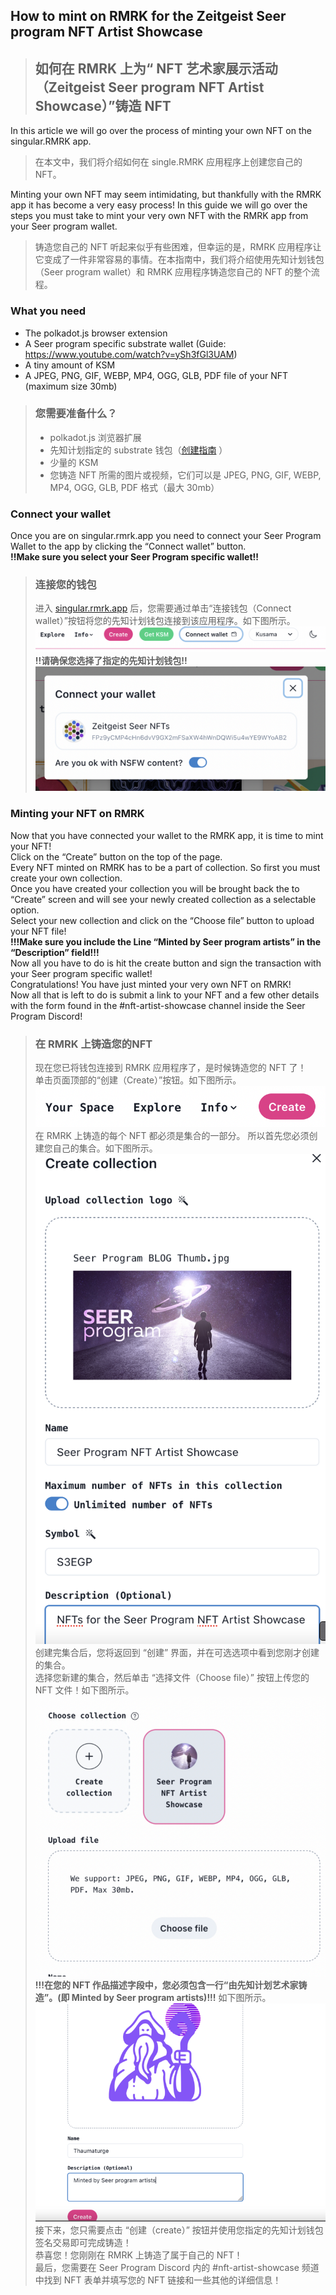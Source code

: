 ## How to mint on RMRK for the Zeitgeist Seer program NFT Artist Showcase
> ## 如何在 RMRK 上为“ NFT 艺术家展示活动（Zeitgeist Seer program NFT Artist Showcase）”铸造 NFT

In this article we will go over the process of minting your own NFT on the singular.RMRK app.
> 在本文中，我们将介绍如何在 single.RMRK 应用程序上创建您自己的 NFT。

Minting your own NFT may seem intimidating, but thankfully with the RMRK app it has become a very easy process! In this guide we will go over the steps you must take to mint your very own NFT with the RMRK app from your Seer program wallet.
> 铸造您自己的 NFT 听起来似乎有些困难，但幸运的是，RMRK 应用程序让它变成了一件非常容易的事情。在本指南中，我们将介绍使用先知计划钱包（Seer program wallet）和 RMRK 应用程序铸造您自己的 NFT 的整个流程。

### What you need
- The polkadot.js browser extension  
- A Seer program specific substrate wallet (Guide: https://www.youtube.com/watch?v=ySh3fGl3UAM)  
- A tiny amount of KSM  
- A JPEG, PNG, GIF, WEBP, MP4, OGG, GLB, PDF file of your NFT (maximum size 30mb)
> ### 您需要准备什么？
> - polkadot.js 浏览器扩展  
> - 先知计划指定的 substrate 钱包（[创建指南](https://www.youtube.com/watch?v=ySh3fGl3UAM) ）  
> - 少量的 KSM  
> - 您铸造 NFT 所需的图片或视频，它们可以是 JPEG, PNG, GIF, WEBP, MP4, OGG, GLB, PDF 格式（最大 30mb）

### Connect your wallet
Once you are on singular.rmrk.app you need to connect your Seer Program Wallet to the app by clicking the “Connect wallet” button.  
**!!Make sure you select your Seer Program specific wallet!!**
> ### 连接您的钱包
> 进入 [singular.rmrk.app](https://singular.rmrk.app/) 后，您需要通过单击“连接钱包（Connect wallet）”按钮将您的先知计划钱包连接到该应用程序。如下图所示。  
> ![](https://github.com/zjj104/Zeitgeist-Seer/blob/master/Zeitgeist-NFT(009)/2021-09-26-15-07-22.png)  
> **!!请确保您选择了指定的先知计划钱包!!**  
> ![](https://github.com/zjj104/Zeitgeist-Seer/blob/master/Zeitgeist-NFT(009)/2021-09-26-15-09-51.png)


### Minting your NFT on RMRK
Now that you have connected your wallet to the RMRK app, it is time to mint your NFT!  
Click on the “Create” button on the top of the page.  
Every NFT minted on RMRK has to be a part of collection. So first you must create your own collection.  
Once you have created your collection you will be brought back the to “Create” screen and will see your newly created collection as a selectable option.  
Select your new collection and click on the “Choose file” button to upload your NFT file!  
**!!!Make sure you include the Line “Minted by Seer program artists” in the “Description” field!!!**  
Now all you have to do is hit the create button and sign the transaction with your Seer program specific wallet!  
Congratulations! You have just minted your very own NFT on RMRK!  
Now all that is left to do is submit a link to your NFT and a few other details with the form found in the #nft-artist-showcase channel inside the Seer Program Discord!

> ### 在 RMRK 上铸造您的NFT
> 现在您已将钱包连接到 RMRK 应用程序了，是时候铸造您的 NFT 了！  
> 单击页面顶部的“创建（Create）”按钮。如下图所示。
> ![](https://github.com/zjj104/Zeitgeist-Seer/blob/master/Zeitgeist-NFT(009)/2021-09-26-15-11-57.png)  
> 在 RMRK 上铸造的每个 NFT 都必须是集合的一部分。 所以首先您必须创建您自己的集合。如下图所示。
> ![](https://github.com/zjj104/Zeitgeist-Seer/blob/master/Zeitgeist-NFT(009)/2021-09-26-15-14-35.png)  
> 创建完集合后，您将返回到 “创建” 界面，并在可选选项中看到您刚才创建的集合。  
> 选择您新建的集合，然后单击 “选择文件（Choose file）” 按钮上传您的 NFT 文件！如下图所示。  
> ![](https://github.com/zjj104/Zeitgeist-Seer/blob/master/Zeitgeist-NFT(009)/2021-09-26-15-19-51.png)  
> **!!!在您的 NFT 作品描述字段中，您必须包含一行“由先知计划艺术家铸造”。(即 Minted by Seer program artists)!!!** 如下图所示。    
> ![](https://github.com/zjj104/Zeitgeist-Seer/blob/master/Zeitgeist-NFT(009)/2021-09-26-15-22-23.png)  
> 接下来，您只需要点击 “创建（create）” 按钮并使用您指定的先知计划钱包签名交易即可完成铸造！  
> 恭喜您！您刚刚在 RMRK 上铸造了属于自己的 NFT！  
> 最后，您需要在 Seer Program Discord 内的 #nft-artist-showcase 频道中找到 NFT 表单并填写您的 NFT 链接和一些其他的详细信息！
